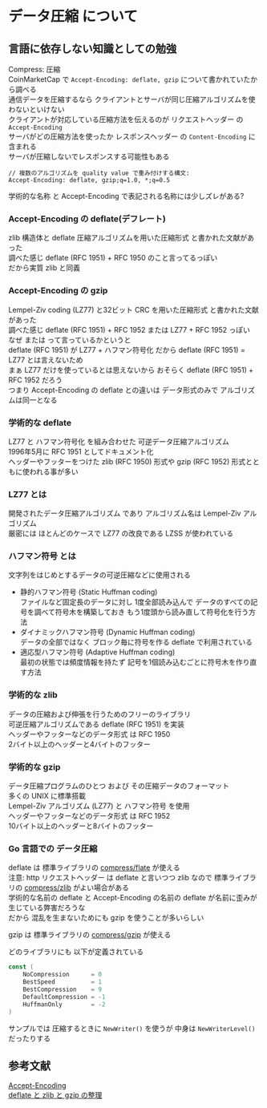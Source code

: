 # データ圧縮 について
## 言語に依存しない知識としての勉強
Compress: 圧縮  
CoinMarketCap で `Accept-Encoding: deflate, gzip` について書かれていたから調べる  
通信データを圧縮するなら クライアントとサーバが同じ圧縮アルゴリズムを使わないといけない  
クライアントが対応している圧縮方法を伝えるのが リクエストヘッダー の `Accept-Encoding`  
サーバがどの圧縮方法を使ったか レスポンスヘッダー の `Content-Encoding` に含まれる  
サーバが圧縮しないでレスポンスする可能性もある  

```
// 複数のアルゴリズムを quality value で重み付けする構文:
Accept-Encoding: deflate, gzip;q=1.0, *;q=0.5
```

学術的な名称 と Accept-Encoding で表記される名称には少しズレがある?  

### Accept-Encoding の deflate(デフレート)
zlib 構造体と deflate 圧縮アルゴリズムを用いた圧縮形式 と書かれた文献があった  
調べた感じ deflate (RFC 1951) + RFC 1950 のこと言ってるっぽい  
だから実質 zlib と同義  

### Accept-Encoding の gzip
Lempel-Ziv coding (LZ77) と32ビット CRC を用いた圧縮形式 と書かれた文献があった  
調べた感じ deflate (RFC 1951) + RFC 1952 または LZ77 + RFC 1952 っぽい  
なぜ または って言っているかというと  
deflate (RFC 1951) が LZ77 + ハフマン符号化 だから deflate (RFC 1951) = LZ77 とは言えないため  
まぁ LZ77 だけを使っているとは思えないから おそらく deflate (RFC 1951) + RFC 1952 だろう  
つまり Accept-Encoding の deflate との違いは データ形式のみで アルゴリズムは同一となる  

### 学術的な deflate  
LZ77 と ハフマン符号化 を組み合わせた 可逆データ圧縮アルゴリズム  
1996年5月に RFC 1951 としてドキュメント化  
ヘッダーやフッターをつけた zlib (RFC 1950) 形式や gzip (RFC 1952) 形式とともに使われる事が多い  

### LZ77 とは  
開発されたデータ圧縮アルゴリズム であり アルゴリズム名は Lempel-Ziv アルゴリズム  
厳密には ほとんどのケースで LZ77 の改良である LZSS が使われている  

### ハフマン符号 とは  
文字列をはじめとするデータの可逆圧縮などに使用される  
- 静的ハフマン符号 (Static Huffman coding)  
ファイルなど固定長のデータに対し 1度全部読み込んで データのすべての記号を調べて符号木を構築しておき もう1度頭から読み直して符号化を行う方法  
- ダイナミックハフマン符号 (Dynamic Huffman coding)  
データの全部ではなく ブロック毎に符号を作る deflate で利用されている  
- 適応型ハフマン符号 (Adaptive Huffman coding)  
最初の状態では頻度情報を持たず 記号を1個読み込むごとに符号木を作り直す方法  

### 学術的な zlib  
データの圧縮および伸張を行うためのフリーのライブラリ  
可逆圧縮アルゴリズムである deflate (RFC 1951) を実装  
ヘッダーやフッターなどのデータ形式 は RFC 1950  
2バイト以上のヘッダーと4バイトのフッター  

### 学術的な gzip  
データ圧縮プログラムのひとつ および その圧縮データのフォーマット  
多くの UNIX に標準搭載  
Lempel-Ziv アルゴリズム (LZ77) と ハフマン符号 を使用  
ヘッダーやフッターなどのデータ形式 は RFC 1952  
10バイト以上のヘッダーと8バイトのフッター  

### Go 言語での データ圧縮
deflate は 標準ライブラリの [compress/flate](https://pkg.go.dev/compress/flate@go1.17.8) が使える  
注意: http リクエストヘッダー は deflate と言いつつ zlib なので 標準ライブラリの [compress/zlib](https://pkg.go.dev/compress/zlib@go1.17.8) がよい場合がある  
学術的な名前の deflate と Accept-Encoding の名前の deflate が名前に歪みが生じている弊害だろうな  
だから 混乱を生まないためにも gzip を使うことが多いらしい  

gzip は 標準ライブラリの [compress/gzip](https://pkg.go.dev/compress/gzip@go1.17.8) が使える  

どのライブラリにも 以下が定義されている
```go
const (
	NoCompression      = 0
	BestSpeed          = 1
	BestCompression    = 9
	DefaultCompression = -1
	HuffmanOnly        = -2
)
```

サンプルでは 圧縮するときに `NewWriter()` を使うが 中身は `NewWriterLevel()` だったりする  


## 参考文献
[Accept-Encoding](https://developer.mozilla.org/ja/docs/Web/HTTP/Headers/Accept-Encoding)  
[deflate と zlib と gzip の整理](https://qiita.com/ryskiwt/items/5ca10826252390a15d10)  
